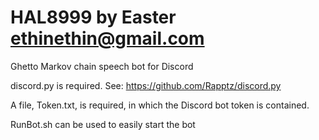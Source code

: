 # HAL8999 by Easter <ethinethin@gmail.com>

Ghetto Markov chain speech bot for Discord

discord.py is required. See: https://github.com/Rapptz/discord.py

A file, Token.txt, is required, in which the Discord bot token is contained.

RunBot.sh can be used to easily start the bot
